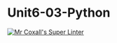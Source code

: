 # Unit6-03-Python
[![Mr Coxall's Super Linter](https://github.com/ICS3U-Programming-Patrice-P/Unit6-03-Python/workflows/Mr%20Coxall's%20Super%20Linter/badge.svg)](https://github.com/ICS3U-Programming-Patrice-P/Unit6-03-Python/actions/)
